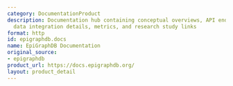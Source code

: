 ```yaml
---
category: DocumentationProduct
description: Documentation hub containing conceptual overviews, API endpoint references,
  data integration details, metrics, and research study links
format: http
id: epigraphdb.docs
name: EpiGraphDB Documentation
original_source:
- epigraphdb
product_url: https://docs.epigraphdb.org/
layout: product_detail
---
```

